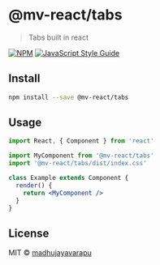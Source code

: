 # @mv-react/tabs

> Tabs built in react

[![NPM](https://img.shields.io/npm/v/@mv-react/tabs.svg)](https://www.npmjs.com/package/@mv-react/tabs) [![JavaScript Style Guide](https://img.shields.io/badge/code_style-standard-brightgreen.svg)](https://standardjs.com)

## Install

```bash
npm install --save @mv-react/tabs
```

## Usage

```jsx
import React, { Component } from 'react'

import MyComponent from '@mv-react/tabs'
import '@mv-react/tabs/dist/index.css'

class Example extends Component {
  render() {
    return <MyComponent />
  }
}
```

## License

MIT © [madhujayavarapu](https://github.com/madhujayavarapu)
